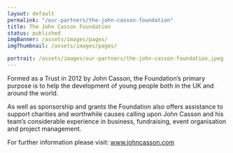 ```yaml
---
layout: default
permalink: "/our-partners/the-john-casson-foundation"
title: The John Casson Foundation
status: published
imgBanner: /assets/images/pages/
imgThumbnail: /assets/images/pages/

portrait: /assets/images/our-partners/the-john-casson-foundation.jpeg
---
```


Formed as a Trust in 2012 by John Casson, the Foundation’s primary purpose is to help the development of young people both in the UK and around the world.

As well as sponsorship and grants the Foundation also offers assistance to support charities and worthwhile causes calling upon John Casson and his team’s considerable experience in business, fundraising, event organisation and project management.

For further information please visit: www.johncasson.com  
